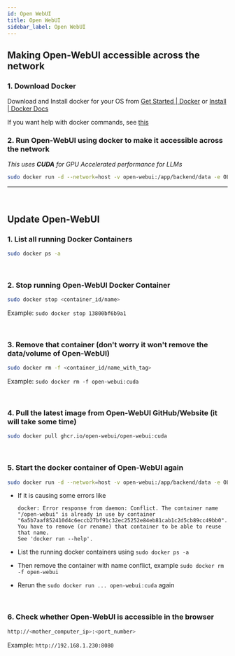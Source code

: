 ```yaml
---
id: Open WebUI
title: Open WebUI
sidebar_label: Open WebUI
---
```


## Making Open-WebUI accessible across the network

### 1. Download Docker

Download and Install docker for your OS from [Get Started | Docker](https://www.docker.com/get-started/) or [Install | Docker Docs](https://docs.docker.com/engine/install/) 

If you want help with docker commands, see [this](https://004ajay.github.io/docs/commands/Docker) 

### 2. Run Open-WebUI using docker to make it accessible across the network

*This uses **CUDA** for GPU Accelerated performance for LLMs*

```bash
sudo docker run -d --network=host -v open-webui:/app/backend/data -e OLLAMA_BASE_URL=http://127.0.0.1:11434 --name open-webui-main --restart always ghcr.io/open-webui/open-webui:cuda
```

---

<br />


## Update Open-WebUI

### 1. List all running Docker Containers

```bash
sudo docker ps -a
```

<br />

### 2. Stop running Open-WebUI Docker Container

```bash
sudo docker stop <container_id/name>
```

Example: ```sudo docker stop 13800bf6b9a1```

<br />

### 3. Remove that container (don't worry it won't remove the data/volume of Open-WebUI)

```bash
sudo docker rm -f <container_id/name_with_tag>
```

Example: ```sudo docker rm -f open-webui:cuda```

<br />

### 4. Pull the latest image from Open-WebUI GitHub/Website (it will take some time)

```bash
sudo docker pull ghcr.io/open-webui/open-webui:cuda
```

<br />

### 5. Start the docker container of Open-WebUI again

```bash
sudo docker run -d --network=host -v open-webui:/app/backend/data -e OLLAMA_BASE_URL=http://127.0.0.1:11434 --name open-webui --restart always ghcr.io/open-webui/open-webui:cuda
```

* If it is causing some errors like 
    ```
    docker: Error response from daemon: Conflict. The container name "/open-webui" is already in use by container "6a5b7aaf852410d4c6eccb27bf91c32ec25252e84eb81cab1c2d5cb89cc49bb0". You have to remove (or rename) that container to be able to reuse that name.
    See 'docker run --help'.
    ```

* List the running docker containers using `sudo docker ps -a` 

* Then remove the container with name conflict, example `sudo docker rm -f open-webui`

* Rerun the `sudo docker run ... open-webui:cuda` again

<br />

### 6. Check whether Open-WebUI is accessible in the browser

```bash
http://<mother_computer_ip>:<port_number>
```

Example: `http://192.168.1.230:8080`